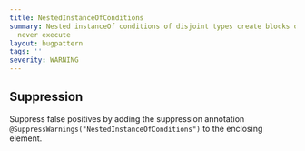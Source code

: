 ```yaml
---
title: NestedInstanceOfConditions
summary: Nested instanceOf conditions of disjoint types create blocks of code that
  never execute
layout: bugpattern
tags: ''
severity: WARNING
---
```


<!--
*** AUTO-GENERATED, DO NOT MODIFY ***
To make changes, edit the @BugPattern annotation or the explanation in docs/bugpattern.
-->



## Suppression
Suppress false positives by adding the suppression annotation `@SuppressWarnings("NestedInstanceOfConditions")` to the enclosing element.
